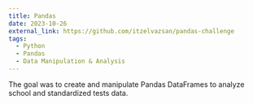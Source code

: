 ```yaml
---
title: Pandas
date: 2023-10-26
external_link: https://github.com/itzelvazsan/pandas-challenge
tags:
  - Python
  - Pandas
  - Data Manipulation & Analysis
---
```


The goal was to create and manipulate Pandas DataFrames to analyze school and standardized tests data.

<!--more-->
